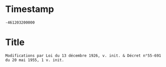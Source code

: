 # Timestamp
```
-461203200000
```

# Title
```
Modifications par Loi du 13 décembre 1926, v. init. & Décret n°55-691 du 20 mai 1955, 1 v. init.
```